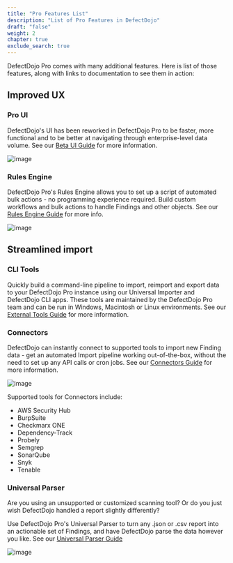 ```yaml
---
title: "Pro Features List"
description: "List of Pro Features in DefectDojo"
draft: "false"
weight: 2
chapter: true
exclude_search: true
---
```


DefectDojo Pro comes with many additional features.  Here is list of those features, along with links to documentation to see them in action:

## Improved UX

### Pro UI
DefectDojo's UI has been reworked in DefectDojo Pro to be faster, more functional and to be better at navigating through enterprise-level data volume.  See our [Beta UI Guide](../ui_pro_vs_os) for more information.

![image](images/enabling_deduplication_within_an_engagement_2.png)

### Rules Engine
DefectDojo Pro's Rules Engine allows you to set up a script of automated bulk actions - no programming experience required.
Build custom workflows and bulk actions to handle Findings and other objects.  See our [Rules Engine Guide](/en/customize_dojo/rules_engine) for more info.

![image](images/rules_engine_4.png)

## Streamlined import

### CLI Tools
Quickly build a command-line pipeline to import, reimport and export data to your DefectDojo Pro instance using our Universal Importer and DefectDojo CLI apps.  These tools are maintained by the DefectDojo Pro team and can be run in Windows, Macintosh or Linux environments.  See our [External Tools Guide](/en/connecting_your_tools/external_tools/) for more information.

### Connectors
DefectDojo can instantly connect to supported tools to import new Finding data - get an automated Import pipeline working out-of-the-box, without the need to set up any API calls or cron jobs.  See our [Connectors Guide](/en/connecting_your_tools/connectors/about_connectors/) for more information.

![image](images/add_edit_connectors_2.png)

Supported tools for Connectors include:

* AWS Security Hub
* BurpSuite
* Checkmarx ONE
* Dependency-Track
* Probely
* Semgrep
* SonarQube
* Snyk
* Tenable

### Universal Parser
Are you using an unsupported or customized scanning tool?  Or do you just wish DefectDojo handled a report slightly differently?

Use DefectDojo Pro's Universal Parser to turn any .json or .csv report into an actionable set of Findings, and have DefectDojo parse the data however you like.  See our [Universal Parser Guide](/en/connecting_your_tools/universal_parser/)

![image](images/universal_parser_3.png)
